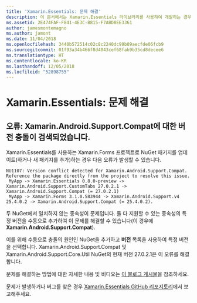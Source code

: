 ```yaml
---
title: 'Xamarin.Essentials: 문제 해결'
description: 이 문서에서는 Xamarin.Essentials 라이브러리를 사용하여 개발하는 경우 발생된 문제를 해결하는 방법을 설명합니다.
ms.assetid: 2E474FAF-F841-4E3C-B815-F7ABD8EE3361
author: jamesmontemagno
ms.author: jamont
ms.date: 11/04/2018
ms.openlocfilehash: 3440b572514c02c8c2240dc99b09aecfde06fcb9
ms.sourcegitcommit: 01f93a34b466f8d4043cef68fab9b35cd8decee6
ms.translationtype: HT
ms.contentlocale: ko-KR
ms.lasthandoff: 12/05/2018
ms.locfileid: "52898755"
---
```

# <a name="xamarinessentials-troubleshooting"></a>Xamarin.Essentials: 문제 해결

## <a name="error-version-conflict-detected-for-xamarinandroidsupportcompat"></a>오류: Xamarin.Android.Support.Compat에 대한 버전 충돌이 검색되었습니다.

Xamarin.Essentials를 사용하는 Xamarin.Forms 프로젝트로 NuGet 패키지를 업데이트(하거나 새 패키지를 추가)하는 경우 다음 오류가 발생할 수 있습니다.

```error
NU1107: Version conflict detected for Xamarin.Android.Support.Compat. Reference the package directly from the project to resolve this issue. 
 MyApp -> Xamarin.Essentials 0.8.0-preview -> Xamarin.Android.Support.CustomTabs 27.0.2.1 -> Xamarin.Android.Support.Compat (= 27.0.2.1) 
 MyApp -> Xamarin.Forms 3.1.0.583944 -> Xamarin.Android.Support.v4 25.4.0.2 -> Xamarin.Android.Support.Compat (= 25.4.0.2).
```

두 NuGet에서 일치하지 않는 종속성이 문제입니다. 둘 다 지원할 수 있는 종속성의 특정 버전을 수동으로 추가하여 이 문제를 해결할 수 있습니다(이 경우에 **Xamarin.Android.Support.Compat**).

이를 위해 수동으로 충돌의 원인인 NuGet을 추가하고 **버전** 목록을 사용하여 특정 버전을 선택합니다. Xamarin.Android.Support.Compat 및 Xamarin.Android.Support.Core.Util NuGet의 현재 버전 27.0.2.1은 이 오류를 해결합니다.

문제를 해결하는 방법에 대한 자세한 내용 및 비디오는 [이 블로그 게시물](https://redth.codes/how-to-fix-the-dreaded-version-conflict-nuget-error-in-your-xamarin-android-projects/)을 참조하세요.

문제가 발생하거나 버그를 찾은 경우 [Xamarin.Essentials GitHub 리포지토리](http://github.com/xamarin/Essentials)에서 보고해주세요.
